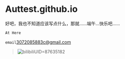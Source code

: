 # Auttest.github.io
  
好吧，我也不知道应该写点什么，那就......端午...快乐吧......
  
    At Here  

`email`3072085883c@gmail.com<br>
>![](https://i1.hdslb.com/bfs/face/1ba4254374ad6175b2c0fc9087b1c7e6aa58a032.jpg "bilibiliUID=87635182")
